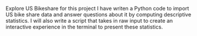 Explore US Bikeshare
for this project I have writen a Python code to import US bike share data and answer  questions about it by computing descriptive statistics. I will also write a script that takes in raw input to create an interactive experience in the terminal to present these statistics.
